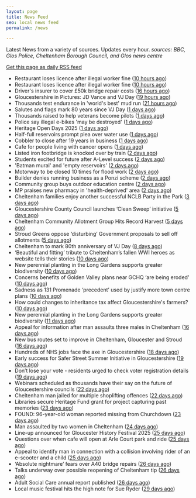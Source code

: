 ```yaml
---
layout: page
title: News Feed
seo: local news feed
permalink: /news

---
```


Latest News from a variety of sources. Updates every hour.
_sources: BBC, Glos Police, Cheltenham Borough Council, and Glos news centre_

[Get this page as daily RSS feed](/daily.rss)

<!-- news_marker starts -->
- Restaurant loses licence after illegal worker fine ([10 hours ago](https://www.bbc.com/news/articles/cewyj8y0dzjo?at_medium=RSS&at_campaign=rss))
- Restaurant loses licence after illegal worker fine ([10 hours ago](https://www.bbc.com/news/articles/cewyj8y0dzjo?at_medium=RSS&at_campaign=rss))
- Driver's insurer to cover £50k bridge repair costs ([16 hours ago](https://www.bbc.com/news/articles/cjdyr09jg4go?at_medium=RSS&at_campaign=rss))
- Gloucestershire in Pictures: JD Vance and VJ Day ([19 hours ago](https://www.bbc.com/news/articles/c4gzwn8lg9lo?at_medium=RSS&at_campaign=rss))
- Thousands test endurance in 'world's best' mud run ([21 hours ago](https://www.bbc.com/news/articles/cpwyvzvjlg1o?at_medium=RSS&at_campaign=rss))
- Salutes and flags mark 80 years since VJ Day ([1 days ago](https://www.bbc.com/news/articles/cp947derm8xo?at_medium=RSS&at_campaign=rss))
- Thousands raised to help veterans become pilots ([1 days ago](https://www.bbc.com/news/articles/cg50109gv0zo?at_medium=RSS&at_campaign=rss))
- Police say illegal e-bikes 'may be destroyed' ([1 days ago](https://www.bbc.com/news/articles/cy7yen56m4vo?at_medium=RSS&at_campaign=rss))
- Heritage Open Days 2025 ([1 days ago](https://www.cheltenham.gov.uk/news/article/3041/heritage_open_days_2025))
- Half-full reservoirs prompt plea over water use ([1 days ago](https://www.bbc.com/news/articles/c3r4v53wvp2o?at_medium=RSS&at_campaign=rss))
- Cobbler to close after 19 years in business ([1 days ago](https://www.bbc.com/news/articles/c8jpm8rlwk8o?at_medium=RSS&at_campaign=rss))
- Cafe for people living with cancer opens ([1 days ago](https://www.bbc.com/news/articles/c0r70500yljo?at_medium=RSS&at_campaign=rss))
- Listed iron footbridge is knocked over by train ([2 days ago](https://www.bbc.com/news/articles/cgjyd194gp0o?at_medium=RSS&at_campaign=rss))
- Students excited for future after A-Level success ([2 days ago](https://www.bbc.com/news/articles/c24zl91enydo?at_medium=RSS&at_campaign=rss))
- 'Batman mural' and 'empty reservoirs' ([2 days ago](https://www.bbc.com/news/articles/cgr945ndqp5o?at_medium=RSS&at_campaign=rss))
- Motorway to be closed 10 times for flood work ([2 days ago](https://www.bbc.com/news/articles/czr6183d68do?at_medium=RSS&at_campaign=rss))
- Builder denies running business as a Ponzi scheme ([2 days ago](https://www.bbc.com/news/articles/cg501vy3mlmo?at_medium=RSS&at_campaign=rss))
- Community group buys outdoor education centre ([2 days ago](https://www.bbc.com/news/articles/cy988y4v5n4o?at_medium=RSS&at_campaign=rss))
- MP praises new pharmacy in 'health-deprived' area ([2 days ago](https://www.bbc.com/news/articles/c4gzz09w4dqo?at_medium=RSS&at_campaign=rss))
- Cheltenham families enjoy another successful NCLB Party in the Park ([3 days ago](https://www.cheltenham.gov.uk/news/article/3040/cheltenham_families_enjoy_another_successful_nclb_party_in_the_park))
- Gloucestershire County Council launches ‘Clean Sweep’ initiative ([5 days ago](https://gloucesternewscentre.co.uk/gloucestershire-county-council-launches-clean-sweep-initiative/))
- Cheltenham Community Allotment Group Hits Record Harvest ([5 days ago](https://gloucesternewscentre.co.uk/cheltenham-community-allotment-group-hits-record-harvest/))
- Stroud Greens oppose ‘disturbing’ Government proposals to sell off allotments ([5 days ago](https://gloucesternewscentre.co.uk/stroud-greens-oppose-disturbing-government-proposals-to-sell-off-allotments/))
- Cheltenham to mark 80th anniversary of VJ Day ([8 days ago](https://www.cheltenham.gov.uk/news/article/3039/cheltenham_to_mark_80th_anniversary_of_vj_day))
- ‘Beautiful and fitting’ tribute to Cheltenham’s fallen WWI heroes as website tells their stories ([10 days ago](https://gloucesternewscentre.co.uk/beautiful-and-fitting-tribute-to-cheltenhams-fallen-wwi-heroes-as-website-tells-their-stories/))
- New perennial planting in the Long Gardens supports greater biodiversity ([10 days ago](https://gloucesternewscentre.co.uk/new-perennial-planting-in-the-long-gardens-supports-greater-biodiversity/))
- Concerns benefits of Golden Valley plans near GCHQ ‘are being eroded’ ([10 days ago](https://gloucesternewscentre.co.uk/concerns-benefits-of-golden-valley-plans-near-gchq-are-being-eroded/))
- Sadness as 131 Promenade ‘precedent’ used by justify more town centre plans ([10 days ago](https://gloucesternewscentre.co.uk/sadness-as-131-promenade-precedent-used-by-justify-more-town-centre-plans/))
- How could changes to inheritance tax affect Gloucestershire's farmers? ([10 days ago](https://www.bbc.co.uk/sounds/play/p0lvg6lv?at_medium=RSS&at_campaign=rss))
- New perennial planting in the Long Gardens supports greater biodiversity ([11 days ago](https://www.cheltenham.gov.uk/news/article/3038/new_perennial_planting_in_the_long_gardens_supports_greater_biodiversity))
- Appeal for information after man assaults three males in Cheltenham ([16 days ago](https://gloucesternewscentre.co.uk/appeal-for-information-after-man-assaults-three-males-in-cheltenham/))
- New bus routes set to improve in Cheltenham, Gloucester and Stroud ([16 days ago](https://gloucesternewscentre.co.uk/new-bus-routes-set-to-improve-in-cheltenham-gloucester-and-stroud/))
- Hundreds of NHS jobs face the axe in Gloucestershire ([18 days ago](https://gloucesternewscentre.co.uk/hundreds-of-nhs-jobs-face-the-axe-in-gloucestershire/))
- Early success for Safer Street Summer Initiative in Gloucestershire ([19 days ago](https://gloucesternewscentre.co.uk/early-success-for-safer-street-summer-initiative-in-gloucestershire/))
- Don’t lose your vote - residents urged to check voter registration details ([19 days ago](https://www.cheltenham.gov.uk/news/article/3037/dont_lose_your_vote_-_residents_urged_to_check_voter_registration_details))
- Webinars scheduled as thousands have their say on the future of Gloucestershire councils ([22 days ago](https://gloucesternewscentre.co.uk/webinars-scheduled-as-thousands-have-their-say-on-the-future-of-gloucestershire-councils/))
- Cheltenham man jailed for multiple shoplifting offences ([22 days ago](https://gloucesternewscentre.co.uk/cheltenham-man-jailed-for-multiple-shoplifting-offences/))
- Libraries secure Heritage Fund grant for project capturing past memories ([23 days ago](https://gloucesternewscentre.co.uk/libraries-secure-heritage-fund-grant-for-project-capturing-past-memories/))
- FOUND: 96-year-old woman reported missing from Churchdown ([23 days ago](https://gloucesternewscentre.co.uk/search-for-96-year-old-woman-reported-missing-from-churchdown/))
- Man assaulted by two women in Cheltenham ([24 days ago](https://gloucesternewscentre.co.uk/man-assaulted-by-two-women-in-cheltenham/))
- Line-up announced for Gloucester History Festival 2025 ([25 days ago](https://gloucesternewscentre.co.uk/line-up-announced-for-gloucester-history-festival-2025/))
- Questions over when cafe will open at Arle Court park and ride ([25 days ago](https://gloucesternewscentre.co.uk/questions-over-when-cafe-will-open-at-arle-court-park-and-ride/))
- Appeal to identify man in connection with a collision involving rider of an e-scooter and a child ([25 days ago](https://gloucesternewscentre.co.uk/appeal-to-identify-man-in-connection-with-a-collision-involving-rider-of-an-e-scooter-and-a-child/))
- ‘Absolute nightmare’ fears over A40 bridge repairs ([26 days ago](https://gloucesternewscentre.co.uk/absolute-nightmare-fears-over-a40-bridge-repairs/))
- Talks underway over possible reopening of Cheltenham tip ([26 days ago](https://gloucesternewscentre.co.uk/talks-underway-over-possible-reopening-of-cheltenham-tip/))
- Adult Social Care annual report published ([26 days ago](https://gloucesternewscentre.co.uk/adult-social-care-annual-report-published/))
- Local music festival hits the high note for Sue Ryder ([29 days ago](https://gloucesternewscentre.co.uk/local-music-festival-hits-the-high-note-for-sue-ryder/))

<!-- news_marker ends -->
